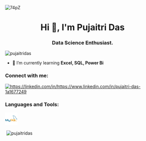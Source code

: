 ![74pZ](https://user-images.githubusercontent.com/131265522/234342336-e5f33972-2d01-4374-a76c-8cfa5fb0333d.gif)

<h1 align="center">Hi 👋, I'm Pujaitri Das</h1>
<h3 align="center">Data Science Enthusiast.</h3>

<p align="left"> <img src="https://komarev.com/ghpvc/?username=pujaitridas&label=Profile%20views&color=0e75b6&style=flat" alt="pujaitridas" /> </p>

- 🌱 I’m currently learning **Excel, SQL, Power Bi**

<h3 align="left">Connect with me:</h3>
<p align="left">
<a href="https://linkedin.com/in/https://linkedin.com/in/https://www.linkedin.com/in/pujaitri-das-1a1677249" target="blank"><img align="center" src="https://raw.githubusercontent.com/rahuldkjain/github-profile-readme-generator/master/src/images/icons/Social/linked-in-alt.svg" alt="https://linkedin.com/in/https://www.linkedin.com/in/pujaitri-das-1a1677249" height="30" width="40" /></a>
</p>

<h3 align="left">Languages and Tools:</h3>
<p align="left"> <a href="https://www.mysql.com/" target="_blank" rel="noreferrer"> <img src="https://raw.githubusercontent.com/devicons/devicon/master/icons/mysql/mysql-original-wordmark.svg" alt="mysql" width="40" height="40"/> </a> </p>

<p>&nbsp;<img align="center" src="https://github-readme-stats.vercel.app/api?username=pujaitridas&show_icons=true&locale=en" alt="pujaitridas" /></p>
